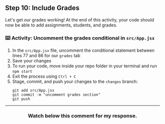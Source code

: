 ## Step 10: Include Grades

Let's get our grades working! At the end of this activity, your code should now be able to add assignments, students, and grades.

### :keyboard: Activity: Uncomment the grades conditional in `src/App.jsx`

1. In the `src/App.jsx` file, uncomment the conditional statement between lines 77 and 86 for our `grades` tab
2. Save your changes
3. To run your code, move inside your repo folder in your terminal and run `npm start`
4. Exit the process using `Ctrl + C`
5. Stage, commit, and push your changes to the `changes` branch:
    ```
    git add src/App.jsx
    git commit -m "uncomment grades section"
    git push
    ```

<hr>
<h3 align="center">Watch below this comment for my response.</h3>
